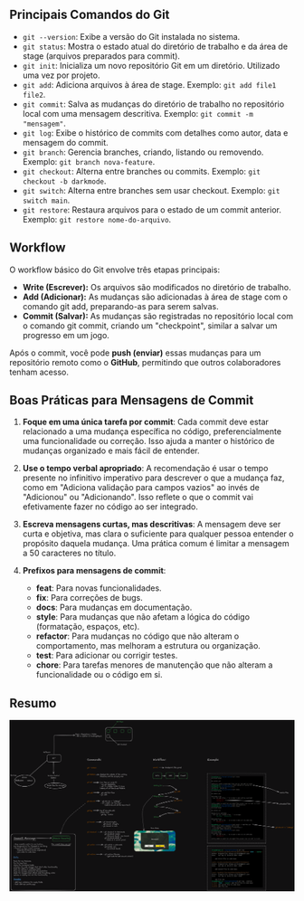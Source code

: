 ## Principais Comandos do Git

- `git --version`: Exibe a versão do Git instalada no sistema.
- `git status`: Mostra o estado atual do diretório de trabalho e da área de stage (arquivos preparados para commit).
- `git init`: Inicializa um novo repositório Git em um diretório. Utilizado uma vez por projeto.
- `git add`: Adiciona arquivos à área de stage. Exemplo: `git add file1 file2`.
- `git commit`: Salva as mudanças do diretório de trabalho no repositório local com uma mensagem descritiva. Exemplo: `git commit -m "mensagem"`.
- `git log`: Exibe o histórico de commits com detalhes como autor, data e mensagem do commit.
- `git branch`: Gerencia branches, criando, listando ou removendo. Exemplo: `git branch nova-feature`.
- `git checkout`: Alterna entre branches ou commits. Exemplo: `git checkout -b darkmode`.
- `git switch`: Alterna entre branches sem usar checkout. Exemplo: `git switch main`.
- `git restore`: Restaura arquivos para o estado de um commit anterior. Exemplo: `git restore nome-do-arquivo`.

## Workflow

O workflow básico do Git envolve três etapas principais:

- **Write (Escrever):** Os arquivos são modificados no diretório de trabalho.
- **Add (Adicionar):** As mudanças são adicionadas à área de stage com o comando git add, preparando-as para serem salvas.
- **Commit (Salvar):** As mudanças são registradas no repositório local com o comando git commit, criando um "checkpoint", similar a salvar um progresso em um jogo.

Após o commit, você pode **push (enviar)** essas mudanças para um repositório remoto como o **GitHub**, permitindo que outros colaboradores tenham acesso.

## Boas Práticas para Mensagens de Commit

1. **Foque em uma única tarefa por commit**: Cada commit deve estar relacionado a uma mudança específica no código, preferencialmente uma funcionalidade ou correção. Isso ajuda a manter o histórico de mudanças organizado e mais fácil de entender.
   
2. **Use o tempo verbal apropriado**: A recomendação é usar o tempo presente no infinitivo imperativo para descrever o que a mudança faz, como em "Adiciona validação para campos vazios" ao invés de "Adicionou" ou "Adicionando". Isso reflete o que o commit vai efetivamente fazer no código ao ser integrado.
   
3. **Escreva mensagens curtas, mas descritivas**: A mensagem deve ser curta e objetiva, mas clara o suficiente para qualquer pessoa entender o propósito daquela mudança. Uma prática comum é limitar a mensagem a 50 caracteres no título.

4. **Prefixos para mensagens de commit**: 
   - **feat**: Para novas funcionalidades.
   - **fix**: Para correções de bugs.
   - **docs**: Para mudanças em documentação.
   - **style**: Para mudanças que não afetam a lógica do código (formatação, espaços, etc).
   - **refactor**: Para mudanças no código que não alteram o comportamento, mas melhoram a estrutura ou organização.
   - **test**: Para adicionar ou corrigir testes.
   - **chore**: Para tarefas menores de manutenção que não alteram a funcionalidade ou o código em si.

## Resumo

![Básico de Git](./images/git-basic.png)